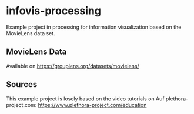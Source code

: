 # infovis-processing
Example project in processing for information visualization based on the MovieLens data set.

## MovieLens Data

Available on https://grouplens.org/datasets/movielens/

## Sources

This example project is losely based on the video tutorials on Auf plethora-project.com: https://www.plethora-project.com/education
